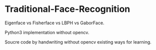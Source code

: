# Traditional-Face-Recognition
Eigenface vs Fisherface vs LBPH vs GaborFace.

Python3 implementation without opencv.

Soucre code by handwriting without opencv existing ways for learning.
